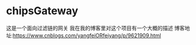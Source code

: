 # chipsGateway
这是一个面向过滤链的网关
我在我的博客里对这个项目有一个大概的描述
博客地址:https://www.cnblogs.com/yangfeiORfeiyang/p/9621909.html
